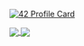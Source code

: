[![42 Profile Card](https://1337-readme.vercel.app/api/profile?cursus=42cursus&login=elahyani)](https://github.com/mohouyizme/1337-readme)

<a href="https://github.com/elahyani?tab=repositories">
  <img align="center" src="https://github-readme-stats.vercel.app/api/top-langs/?username=elahyani&theme=blue-green"/>
</a>
<a href="https://github.com/elahyani?tab=repositories">
 <img align="center" src="https://github-readme-stats.vercel.app/api?username=elahyani&line_height=40&show_icons=true&theme=algolia">
</a>
<!--[![42 Profile Card](https://1337-readme.vercel.app/api/profile?cursus=42cursus&dark=true&login=elahyani)](https://github.com/mohouyizme/1337-readme)-->
<!--
**elahyani/elahyani** is a ✨ _special_ ✨ repository because its `README.md` (this file) appears on your GitHub profile.

Here are some ideas to get you started:

- 🔭 I’m currently working on ...
- 🌱 I’m currently learning ...
- 👯 I’m looking to collaborate on ...
- 🤔 I’m looking for help with ...
- 💬 Ask me about ...
- 📫 How to reach me: ...
- 😄 Pronouns: ...
- ⚡ Fun fact: ...
-->


